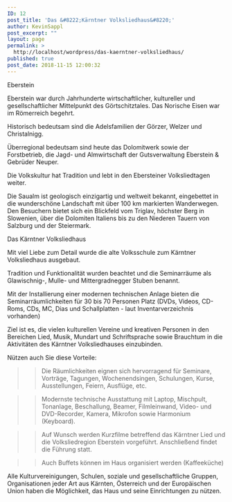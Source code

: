 ```yaml
---
ID: 12
post_title: 'Das &#8222;Kärntner Volksliedhaus&#8220;'
author: KevinSappl
post_excerpt: ""
layout: page
permalink: >
  http://localhost/wordpress/das-kaerntner-volksliedhaus/
published: true
post_date: 2018-11-15 12:00:32
---
```

Eberstein

Eberstein war durch Jahrhunderte wirtschaftlicher, kultureller und gesellschaftlicher Mittelpunkt des Görtschitztales. Das Norische Eisen war im Römerreich begehrt.

Historisch bedeutsam sind die Adelsfamilien der Görzer, Welzer und Christalnigg.

Überregional bedeutsam sind heute das Dolomitwerk sowie der Forstbetrieb, die Jagd- und Almwirtschaft der Gutsverwaltung Eberstein & Gebrüder Neuper.

Die Volkskultur hat Tradition und lebt in den Ebersteiner Volksliedtagen weiter.

Die Saualm ist geologisch einzigartig und weltweit bekannt, eingebettet in die wunderschöne Landschaft mit über 100 km markierten Wanderwegen. Den Besuchern bietet sich ein Blickfeld vom Triglav, höchster Berg in Slowenien,  über die Dolomiten Italiens bis zu den Niederen Tauern von Salzburg und der Steiermark.

Das Kärntner Volksliedhaus

Mit viel Liebe zum Detail wurde die alte Volksschule zum Kärntner Volksliedhaus ausgebaut.

Tradition und Funktionalität wurden beachtet und die Seminarräume als Glawischnig-, Mulle- und Mittergradnegger Stuben benannt.

Mit der Installierung einer modernen technischen Anlage bieten die Seminarräumlichkeiten für 30 bis 70 Personen Platz (DVDs, Videos, CD-Roms, CDs, MC, Dias und Schallplatten - laut Inventarverzeichnis vorhanden)

Ziel ist es, die vielen kulturellen Vereine und kreativen Personen in den Bereichen Lied, Musik, Mundart und Schriftsprache sowie Brauchtum in die Aktivitäten des Kärntner Volksliedhauses einzubinden.

 Nützen auch Sie diese Vorteile:

>> Die Räumlichkeiten eignen sich hervorragend für Seminare, Vorträge, Tagungen, Wochenendsingen, Schulungen, Kurse, Ausstellungen, Feiern, Ausflüge, etc.

>> Modernste technische Ausstattung mit Laptop, Mischpult, Tonanlage, Beschallung, Beamer, Filmleinwand, Video- und DVD-Recorder, Kamera, Mikrofon sowie Harmonium (Keyboard).

>> Auf Wunsch werden Kurzfilme betreffend das Kärntner Lied und die Volksliedregion Eberstein vorgeführt. Anschließend findet die Führung statt. 

>> Auch Buffets können im Haus organisiert werden (Kaffeeküche)

Alle Kulturvereinigungen, Schulen, soziale und gesellschaftliche Gruppen, Organisationen jeder Art aus Kärnten, Österreich und der Europäischen Union haben die Möglichkeit, das Haus und seine Einrichtungen zu nützen.